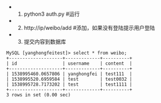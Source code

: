 - 1. python3 auth.py  #运行
- 2. http://ip/weibo/add  #添加，如果没有登陆提示用户登陆
- 3. 提交内容到数据库
```
MySQL [yanghongfeitest]> select * from weibo;
+--------------------+-------------+----------+
| id                 | username    | content  |
+--------------------+-------------+----------+
| 1538995460.0657806 | yanghongfei | test111  |
| 1538995520.6959584 | test        | test0032 |
| 1538995728.7173202 | test        | test1111 |
+--------------------+-------------+----------+
3 rows in set (0.00 sec)


```
